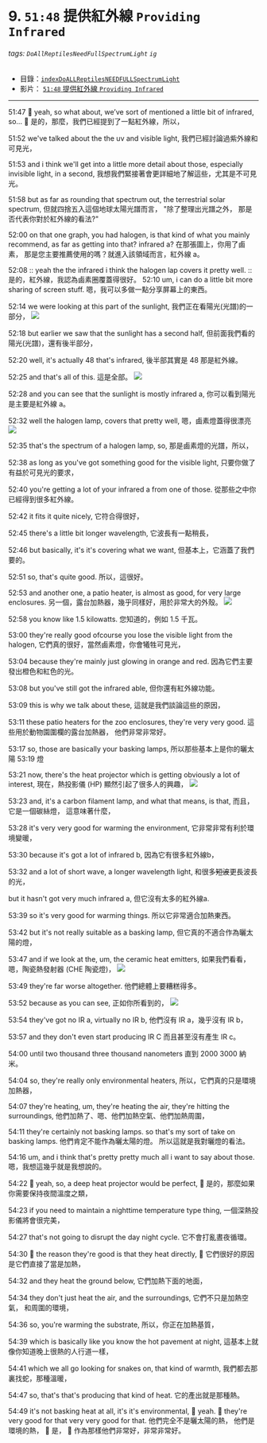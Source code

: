 # 9. `51:48` 提供紅外線 `Providing Infrared`
 
###### tags: `DoAllReptilesNeedFullSpectrumLight` `ig`

- 目錄：[`indexDoALLReptilesNEEDFULLSpectrumLight`](https://hackmd.io/@ZO2MyW0NRDSyMlEjLJzEcA/indexDoALLReptilesNEEDFULLSpectrumLight)
- 影片： [`51:48` 提供紅外線 `Providing Infrared`](https://youtu.be/EhbDx11OMfM?t=3108)

---
51:47
:bearded_person: yeah, so what about, we’ve sort of mentioned a little bit of infrared, so…
:bearded_person: 是的，那麼，我們已經提到了一點紅外線，所以，

51:52
we've talked about the the uv and visible light, 
我們已經討論過紫外線和可見光，

51:53
and i think we'll get into a little more detail about those, especially invisible light, 
in a second,
我想我們緊接著會更詳細地了解這些，尤其是不可見光。
 
51:58
but as far as rounding that spectrum out,
the terrestrial solar spectrum,
但就四捨五入這個地球太陽光譜而言，
"除了整理出光譜之外，
那是否代表你對於紅外線的看法?"

52:00
on that one graph, 
you had halogen, 
is that kind of what you mainly recommend, 
as far as getting into that? infrared a?
在那張圖上，你用了鹵素，
那是您主要推薦使用的嗎？就進入該領域而言，紅外線 a。

52:08
:: yeah the the infrared i think the halogen lap covers it pretty well.
:: 是的，紅外線，我認為鹵素圈覆蓋得很好。
52:10
um, i can do a little bit more sharing of screen stuff.
嗯，我可以多做一點分享屏幕上的東西。

52:14
we were looking at this part of the sunlight,
我們正在看陽光(光譜)的一部分，
![](https://i.imgur.com/MJ1DyqW.png)

52:18
but earlier we saw that the sunlight has a second half,
但前面我們看的陽光(光譜)，還有後半部分，

52:20
well, it's actually 48 that's infrared, 
後半部其實是 48 那是紅外線。
 
52:25
and that's all of this.
這是全部。
![](https://i.imgur.com/yAA6gEv.png)

52:28
and you can see that the sunlight is mostly infrared a,
你可以看到陽光是主要是紅外線 a。

52:32
well the halogen lamp, covers that pretty well,
嗯，鹵素燈蓋得很漂亮
![](https://i.imgur.com/miGol0T.png)

52:35
that's the spectrum of a halogen lamp, so,
那是鹵素燈的光譜，所以，

52:38
as long as you've got something good for the visible light,
只要你做了有益於可見光的要求，

52:40
you're getting a lot of your infrared a from one of those.
從那些之中你已經得到很多紅外線。

52:42
it fits it quite nicely,
它符合得很好，

52:45
there's a little bit longer wavelength, 
它波長有一點稍長，

52:46
but basically, it's it's covering what we want,
但基本上，它涵蓋了我們要的。

52:51
so, that's quite good.
所以，這很好。

52:53
and another one, a patio heater, is almost as good, for very large enclosures.
另一個，露台加熱器，幾乎同樣好，用於非常大的外殼。
![](https://i.imgur.com/55YxUYU.png)

52:58
you know like 1.5 kilowatts.
您知道的，例如 1.5 千瓦。

53:00
they're really good ofcourse you lose the visible light from the halogen,
它們真的很好，當然鹵素燈，你會犧牲可見光，

53:04
because they're mainly just glowing in orange and red.
因為它們主要發出橙色和紅色的光。

53:08
but you've still got the infrared able,
但你還有紅外線功能。

53:09
this is why we talk about these,
這就是我們談論這些的原因，

53:11
these patio heaters for the zoo enclosures,
they're very very good.
這些用於動物園圍欄的露台加熱器，
他們非常非常好。 

53:17
so, those are basically your basking lamps,
所以那些基本上是你的曬太陽
53:19
燈

53:21
now, there's the heat projector which is getting obviously a lot of interest,
現在，熱投影儀 (HP) 顯然引起了很多人的興趣，
![](https://i.imgur.com/fAeNGRP.png)

53:23
and, it's a carbon filament lamp, 
and what that means, is that,
而且，它是一個碳絲燈，
這意味著什麼，

53:28
it's very very good for warming the environment,
它非常非常有利於環境變暖，

53:30
because it's got a lot of infrared b,
因為它有很多紅外線b，

53:32
and a lot of short wave, a longer wavelength light,
和很多~~短波~~更長波長的光，

but it hasn't got very much infrared a,
但它沒有太多的紅外線a.

53:39
so it's very good for warming things.
所以它非常適合加熱東西。

53:42
but it's not really suitable as a basking lamp,
但它真的不適合作為曬太陽的燈，

53:47
and if we look at the, um, the ceramic heat emitters,
如果我們看看，嗯，陶瓷熱發射器 (CHE 陶瓷燈)，
![](https://i.imgur.com/N3szSbj.png)

53:49
they're far worse altogether.
他們總體上要糟糕得多。

53:52
because as you can see,
正如你所看到的，
![](https://i.imgur.com/G3jYJ0h.png)

53:54
they've got no IR a, virtually no IR b,
他們沒有 IR a，幾乎沒有 IR b，

53:57
and they don't even start producing IR C
而且甚至沒有產生 IR c。

54:00
until two thousand three thousand nanometers
直到 2000 3000 納米。

54:04
so, they're really only environmental heaters,
所以，它們真的只是環境加熱器，

54:07
they're heating, um,
they're heating the air,
they're hitting the surroundings, 
他們加熱了、嗯、他們加熱空氣、他們加熱周圍，

54:11
they're certainly not basking lamps.
so that's my sort of take on basking lamps.
他們肯定不能作為曬太陽的燈。
所以這就是我對曬燈的看法。

54:16
um, and i think that's pretty pretty much all i want to say about those.
嗯，我想這幾乎就是我想說的。

54:22
:bearded_person: yeah, so, a deep heat projector would be perfect,
:bearded_person: 是的，那麼如果你需要保持夜間溫度之類，

54:23
if you need to maintain a nighttime temperature type thing,
一個深熱投影儀將會很完美，

54:27
that's not going to disrupt the day night cycle.
它不會打亂晝夜循環。 

54:30
:older_woman: the reason they're good is that they heat directly, 
:older_woman: 它們很好的原因是它們直接了當是加熱，

54:32
and they heat the ground below,
它們加熱下面的地面，

54:34
they don't just heat the air,
and the surroundings,
它們不只是加熱空氣，
和周圍的環境，

54:36
so, you're warming the substrate, 
所以，你正在加熱基質，

54:39
which is basically like you know the hot pavement at night, 
這基本上就像你知道晚上很熱的人行道一樣，

54:41
which we all go looking for snakes on, that kind of warmth,
我們都去那裏找蛇，那種溫暖，

54:47
so, that's that's producing that kind of heat.
它的產出就是那種熱。

54:49
it's not basking heat at all, 
it's it's environmental,
:bearded_person: yeah.
:older_woman: they're very good for that very very good for that.
他們完全不是曬太陽的熱，
他們是環境的熱，
:bearded_person: 是， 
:older_woman: 作為那樣他們非常好，非常非常好。

 